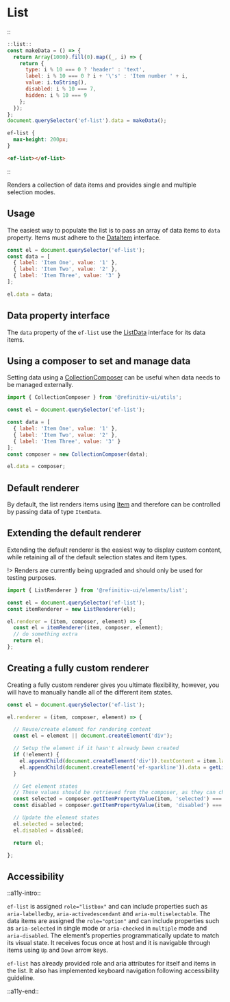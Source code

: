 <!--
type: page
title: List
location: ./elements/list
layout: default
-->

# List

::
```javascript
::list::
const makeData = () => {
  return Array(1000).fill(0).map((_, i) => {
    return {
      type: i % 10 === 0 ? 'header' : 'text',
      label: i % 10 === 0 ? i + '\'s' : 'Item number ' + i,
      value: i.toString(),
      disabled: i % 10 === 7,
      hidden: i % 10 === 9
    };
  });
};
document.querySelector('ef-list').data = makeData();
```
```css
ef-list {
  max-height: 200px;
}
```
```html
<ef-list></ef-list>
```
::

Renders a collection of data items and provides single and multiple selection modes.

## Usage

The easiest way to populate the list is to pass an array of data items to `data` property. Items must adhere to the [DataItem](https://github.com/Refinitiv/refinitiv-ui/blob/v7/packages/utils/src/collection/data-item.ts) interface.

```javascript
const el = document.querySelector('ef-list');
const data = [
  { label: 'Item One', value: '1' },
  { label: 'Item Two', value: '2' },
  { label: 'Item Three', value: '3' }
];

el.data = data;
```

## Data property interface

The `data` property of the `ef-list` use the [ListData](https://github.com/Refinitiv/refinitiv-ui/blob/v7/packages/elements/src/list/helpers/types.ts) interface for its data items.


## Using a composer to set and manage data

Setting data using a [CollectionComposer](./custom-components/utils/data-management#collection-composer) can be useful when data needs to be managed externally.

```javascript
import { CollectionComposer } from '@refinitiv-ui/utils';

const el = document.querySelector('ef-list');

const data = [
  { label: 'Item One', value: '1' },
  { label: 'Item Two', value: '2' },
  { label: 'Item Three', value: '3' }
];
const composer = new CollectionComposer(data);

el.data = composer;
```

## Default renderer

By default, the list renders items using [Item](./elements/item) and therefore can be controlled by passing data of type `ItemData`.

## Extending the default renderer

Extending the default renderer is the easiest way to display custom content, while retaining all of the default selection states and item types.

!> Renders are currently being upgraded and should only be used for testing purposes.

```javascript
import { ListRenderer } from '@refinitiv-ui/elements/list';

const el = document.querySelector('ef-list');
const itemRenderer = new ListRenderer(el);

el.renderer = (item, composer, element) => {
  const el = itemRenderer(item, composer, element);
  // do something extra
  return el;
};
```

## Creating a fully custom renderer

Creating a fully custom renderer gives you ultimate flexibility, however, you will have to manually handle all of the different item states.

```javascript
const el = document.querySelector('ef-list');

el.renderer = (item, composer, element) => {

  // Reuse/create element for rendering content
  const el = element || document.createElement('div');

  // Setup the element if it hasn't already been created
  if (!element) {
    el.appendChild(document.createElement('div')).textContent = item.label;
    el.appendChild(document.createElement('ef-sparkline')).data = getLineData(item.value);
  }

  // Get element states
  // These values should be retrieved from the composer, as they can change.
  const selected = composer.getItemPropertyValue(item, 'selected') === true;
  const disabled = composer.getItemPropertyValue(item, 'disabled') === true;

  // Update the element states
  el.selected = selected;
  el.disabled = disabled;

  return el;

};
```

## Accessibility
::a11y-intro::

`ef-list` is assigned `role="listbox"` and can include properties such as `aria-labelledby`, `aria-activedescendant` and `aria-multiselectable`. The data items are assigned the `role="option"` and can include properties such as `aria-selected` in single mode or `aria-checked` in `multiple` mode and `aria-disabled`. The element’s properties programmatically update to match its visual state. It receives focus once at host and it is navigable through items using `Up` and `Down` arrow keys.

`ef-list` has already provided role and aria attributes for itself and items in the list. It also has implemented keyboard navigation following accessibility guideline.

::a11y-end::
